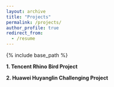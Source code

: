 ```yaml
---
layout: archive
title: "Projects"
permalink: /projects/
author_profile: true
redirect_from:
  - /resume
---
```


{% include base_path %}

**1. Tencent Rhino Bird Project**

**2. Huawei Huyanglin Challenging Project**
